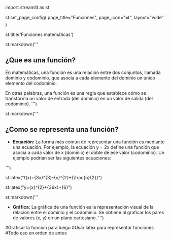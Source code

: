 import streamlit as st

st.set_page_config(
    page_title="Funciones",
    page_icon=":bar_chart:",
    layout="wide"
)

st.title('Funciones matemáticas')

st.markdown('''
## ¿Que es una función?

En matemáticas, una función es una relación entre dos conjuntos, llamada dominio y codominio, que asocia a cada elemento del dominio un único elemento del codominio.

En otras palabras, una función es una regla que establece cómo se transforma un valor de entrada (del dominio) en un valor de salida (del codominio).
''')

st.markdown('''
## ¿Como se representa una función?

- **Ecuación:** La forma más común de representar una función es mediante una ecuación. Por ejemplo, la ecuación y = 2x define una función que asocia a cada valor de x (dominio) el doble de ese valor (codominio). Un ejemplo podrian ser las siguientes ecuaciones:

''')

st.latex("f(x)={3x}^{3}-{x}^{2}+{\\frac{5}{2}}")

st.latex("y={x}^{2}+{36x}+{6}")

st.markdown('''

- **Gráfica:** La gráfica de una función es la representación visual de la relación entre el dominio y el codominio. Se obtiene al graficar los pares de valores (x, y) en un plano cartesiano.
''')

#Graficar la funcion para luego
#Usar latex para representar funciones
#Todo eso en orden de antes
